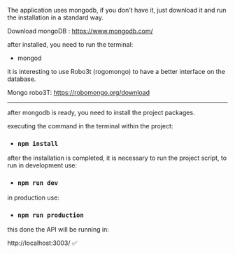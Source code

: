 The application uses mongodb, if you don't have it, just download it and run the installation in a standard way.

Download mongoDB : https://www.mongodb.com/

after installed, you need to run the terminal:

- mongod

it is interesting to use Robo3t (rogomongo) to have a better interface on the database.

Mongo robo3T: https://robomongo.org/download

______________________________________________________________________________________________________________________________________

after mongodb is ready, you need to install the project packages.

executing the command in the terminal within the project:


- ### `npm install`

after the installation is completed, it is necessary to run the project script, to run in development use:


- ### `npm run dev`

in production use:


- ### `npm run production`


this done the API will be running in:

http://localhost:3003/ :white_check_mark:
